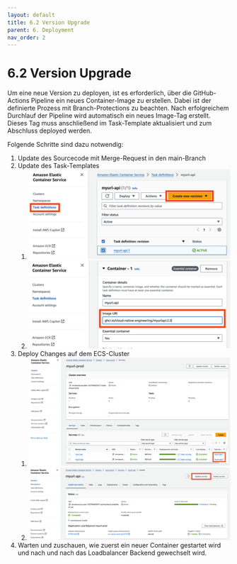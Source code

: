 ```yaml
---
layout: default
title: 6.2 Version Upgrade
parent: 6. Deployment
nav_order: 2
---
```


# 6.2 Version Upgrade

Um eine neue Version zu deployen, ist es erforderlich, über die GitHub-Actions Pipeline ein neues Container-Image zu erstellen. Dabei ist der definierte Prozess mit Branch-Protections zu beachten. Nach erfolgreichem Durchlauf der Pipeline wird automatisch ein neues Image-Tag erstellt. Dieses Tag muss anschließend im Task-Template aktualisiert und zum Abschluss deployed werden.

Folgende Schritte sind dazu notwendig:

1. Update des Sourcecode mit Merge-Request in den main-Branch
2. Update des Task-Templates
   1. ![ecs_update_1](../../resources/images/ecs_update_1.png)
   2. ![ecs_update_2](../../resources/images/ecs_update_2.png)
3. Deploy Changes auf dem ECS-Cluster
   1. ![ecs_update_3](../../resources/images/ecs_update_3.png)
   1. ![ecs_update_4](../../resources/images/ecs_update_4.png)
4. Warten und zuschauen, wie zuerst ein neuer Container gestartet wird und nach und nach das Loadbalancer Backend gewechselt wird.
